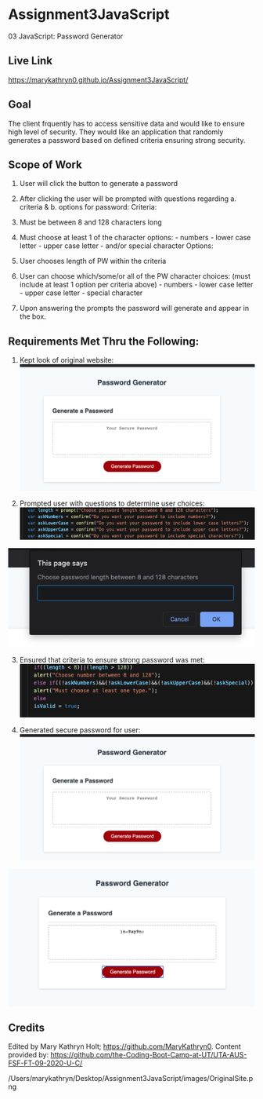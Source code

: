 # Assignment3JavaScript
03 JavaScript: Password Generator

## Live Link

https://marykathryn0.github.io/Assignment3JavaScript/

## Goal

The client frquently has to access sensitive data and would 
like to ensure high level of security. They would like an 
application that randomly generates a password based on defined 
criteria ensuring strong security.

## Scope of Work

1. User will click the button to generate a password

2. After clicking the user will be prompted with questions 
regarding a. criteria & b. options for password:
 Criteria: 
  1. Must be between 8 and 128 characters long
  2. Must choose at least 1 of the character options:
    - numbers 
    - lower case letter 
    - upper case letter 
    - and/or special character
 Options:
  1. User chooses length of PW within the criteria
  2. User can choose which/some/or all of the PW character choices:
    (must include at least 1 option per criteria above)
    - numbers 
    - lower case letter 
    - upper case letter 
    - special character
3. Upon answering the prompts the password will generate and appear in the box. 

## Requirements Met Thru the Following:

1. Kept look of original website:
![OriginalSite](images/OriginalSite.png)


2. Prompted user with questions to determine user choices:
![Questions](images/Questions.png)

![CriteriaLength](images/CriteriaLength.png)


3. Ensured that criteria to ensure strong password was met:
![EnsuredCriteria](images/EnsuredCriteria.png)


4. Generated secure password for user:
![OriginalSite](images/OriginalSite.png)
<img src="images\PWGeneratedpng.PNG" alt="PasswordGenerated">

## Credits

Edited by Mary Kathryn Holt; https://github.com/MaryKathryn0.
Content provided by: https://github.com/the-Coding-Boot-Camp-at-UT/UTA-AUS-FSF-FT-09-2020-U-C/

/Users/marykathryn/Desktop/Assignment3JavaScript/images/OriginalSite.png

